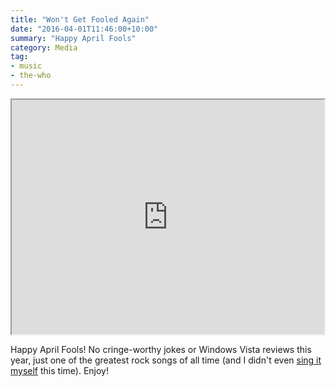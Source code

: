 ```yaml
---
title: "Won't Get Fooled Again"
date: "2016-04-01T11:46:00+10:00"
summary: "Happy April Fools"
category: Media
tag:
- music
- the-who
---
```

<p></p>

<iframe width="500" height="375" src="https://www.youtube.com/embed/SHhrZgojY1Q"></iframe>

Happy April Fools! No cringe-worthy jokes or Windows Vista reviews this year, just one of the greatest rock songs of all time (and I didn't even [sing it myself] this time). Enjoy!

[sing it myself]: https://rubenerd.com/show295/ "Rubénerd Show 295: The tangentially Who episode"

